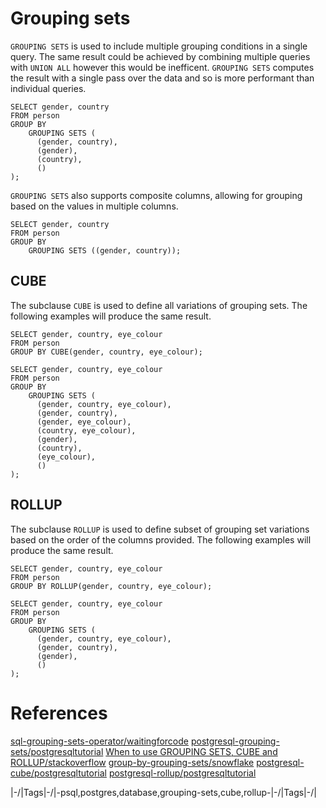 # Grouping sets

`GROUPING SETS` is used to include multiple grouping conditions in a single query. The same result could be achieved by combining multiple queries with `UNION ALL` however this would be inefficent. `GROUPING SETS` computes the result with a single pass over the data and so is more performant than individual queries.

```
SELECT gender, country
FROM person 
GROUP BY 
	GROUPING SETS (
      (gender, country),
      (gender),
      (country),
      ()
);
```

`GROUPING SETS` also supports composite columns, allowing for grouping based on the values in multiple columns. 

```
SELECT gender, country
FROM person 
GROUP BY 
	GROUPING SETS ((gender, country));
```

## CUBE

The subclause `CUBE` is used to define all variations of grouping sets. The following examples will produce the same result.

```
SELECT gender, country, eye_colour
FROM person 
GROUP BY CUBE(gender, country, eye_colour);
```

```
SELECT gender, country, eye_colour
FROM person 
GROUP BY 
	GROUPING SETS (
      (gender, country, eye_colour),
      (gender, country),
      (gender, eye_colour),
      (country, eye_colour),
      (gender),
      (country),
      (eye_colour),
      ()
);
```

## ROLLUP

The subclause `ROLLUP` is used to define subset of grouping set variations based on the order of the columns provided. The following examples will produce the same result.

```
SELECT gender, country, eye_colour
FROM person 
GROUP BY ROLLUP(gender, country, eye_colour);
```

```
SELECT gender, country, eye_colour
FROM person 
GROUP BY 
	GROUPING SETS (
      (gender, country, eye_colour),
      (gender, country),
      (gender),
      ()
);
```

# References

[sql-grouping-sets-operator/waitingforcode](https://www.waitingforcode.com/sql/sql-grouping-sets-operator/read)
[postgresql-grouping-sets/postgresqltutorial](http://www.postgresqltutorial.com/postgresql-grouping-sets/)
[When to use GROUPING SETS, CUBE and ROLLUP/stackoverflow](https://stackoverflow.com/questions/25274879/when-to-use-grouping-sets-cube-and-rollup)
[group-by-grouping-sets/snowflake](https://docs.snowflake.net/manuals/sql-reference/constructs/group-by-grouping-sets.html)
[postgresql-cube/postgresqltutorial](http://www.postgresqltutorial.com/postgresql-cube/)
[postgresql-rollup/postgresqltutorial](http://www.postgresqltutorial.com/postgresql-rollup/)

|\-/|Tags|\-/|-psql,postgres,database,grouping-sets,cube,rollup-|\-/|Tags|\-/|